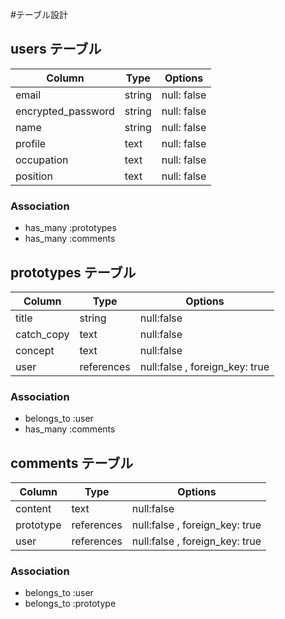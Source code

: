 #テーブル設計

## users テーブル

| Column             | Type   | Options     |
| -------------------| -------| ----------- |
| email              | string | null: false |
| encrypted_password | string | null: false |
| name               | string | null: false |
| profile            | text   | null: false |
| occupation         | text   | null: false |
| position           | text   | null: false |

### Association
- has_many :prototypes
- has_many :comments

## prototypes テーブル

| Column     | Type       | Options                        |
| -----------| ---------- | ------------------------------ |
| title      | string     | null:false                     |
| catch_copy | text       | null:false                     |
| concept    | text       | null:false                     |
| user       | references | null:false , foreign_key: true |

### Association
- belongs_to :user
- has_many :comments

## comments テーブル

| Column     | Type       | Options                        |
| -----------| ---------- | ------------------------------ |
| content    | text       | null:false                     |
| prototype  | references | null:false , foreign_key: true |
| user       | references | null:false , foreign_key: true |

### Association
- belongs_to :user
- belongs_to :prototype